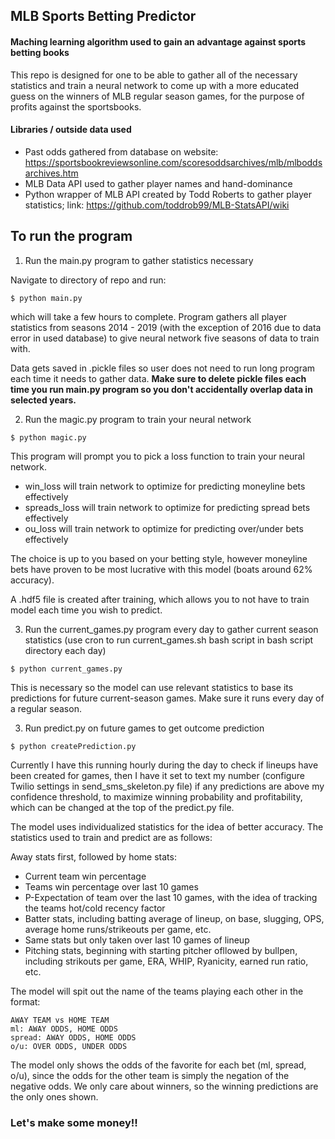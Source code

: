 ## MLB Sports Betting Predictor

#### Maching learning algorithm used to gain an advantage against sports betting books

This repo is designed for one to be able to gather all of the necessary statistics and train a neural network to come up with a more educated guess on the winners of MLB regular season games, for the purpose of profits against the sportsbooks.

#### Libraries / outside data used

- Past odds gathered from database on website: https://sportsbookreviewsonline.com/scoresoddsarchives/mlb/mlboddsarchives.htm
- MLB Data API used to gather player names and hand-dominance
- Python wrapper of MLB API created by Todd Roberts to gather player statistics; link: https://github.com/toddrob99/MLB-StatsAPI/wiki

## To run the program

1. Run the main.py program to gather statistics necessary

Navigate to directory of repo and run:
```
$ python main.py
```
which will take a few hours to complete. Program gathers all player statistics from seasons 2014 - 2019 (with the exception of 2016 due to data error in used database) to give neural network five seasons of data to train with.

Data gets saved in .pickle files so user does not need to run long program each time it needs to gather data. **Make sure to delete pickle files each time you run main.py program so you don't accidentally overlap data in selected years.**

2. Run the magic.py program to train your neural network
```
$ python magic.py
```
This program will prompt you to pick a loss function to train your neural network.
- win_loss will train network to optimize for predicting moneyline bets effectively
- spreads_loss will train network to optimize for predicting spread bets effectively
- ou_loss will train network to optimize for predicting over/under bets effectively

The choice is up to you based on your betting style, however moneyline bets have proven to be most lucrative with this model (boats around 62% accuracy).

A .hdf5 file is created after training, which allows you to not have to train model each time you wish to predict.

3. Run the current_games.py program every day to gather current season statistics (use cron to run current_games.sh bash script in bash script directory each day)
```
$ python current_games.py
```

This is necessary so the model can use relevant statistics to base its predictions for future current-season games. Make sure it runs every day of a regular season.

3. Run predict.py on future games to get outcome prediction
```
$ python createPrediction.py
```
Currently I have this running hourly during the day to check if lineups have been created for games, then I have it set to text my number (configure Twilio settings in send_sms_skeleton.py file) if any predictions are above my confidence threshold, to maximize winning probability and profitability, which can be changed at the top of the predict.py file.

The model uses individualized statistics for the idea of better accuracy. The statistics used to train and predict are as follows:

Away stats first, followed by home stats:
  - Current team win percentage
  - Teams win percentage over last 10 games
  - P-Expectation of team over the last 10 games, with the idea of tracking the teams hot/cold recency factor
  - Batter stats, including batting average of lineup, on base, slugging, OPS, average home runs/strikeouts per game, etc.
  - Same stats but only taken over last 10 games of lineup
  - Pitching stats, beginning with starting pitcher ofllowed by bullpen, including strikouts per game, ERA, WHIP, Ryanicity, earned run ratio, etc.

The model will spit out the name of the teams playing each other in the format:

```
AWAY TEAM vs HOME TEAM
ml: AWAY ODDS, HOME ODDS
spread: AWAY ODDS, HOME ODDS
o/u: OVER ODDS, UNDER ODDS
```

The model only shows the odds of the favorite for each bet (ml, spread, o/u), since the odds for the other team is simply the negation of the negative odds. We only care about winners, so the winning predictions are the only ones shown.

### Let's make some money!!
